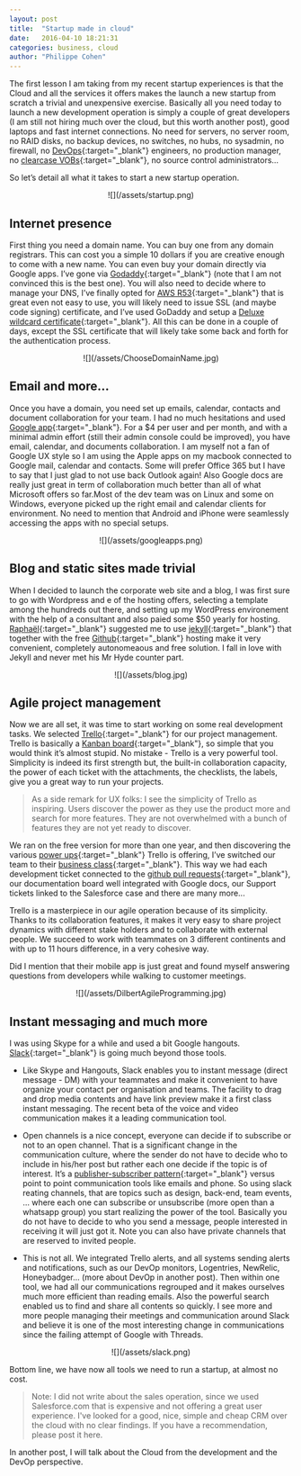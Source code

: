```yaml
---
layout: post
title:  "Startup made in cloud"
date:   2016-04-10 18:21:31
categories: business, cloud
author: "Philippe Cohen"
---
```

The first lesson I am taking from my recent startup experiences is that the Cloud and all the services it offers makes the launch a new startup from scratch a trivial and unexpensive exercise. Basically all you need today to launch a new development operation is simply a couple of great developers (I am still not hiring much over the cloud, but this worth another post), good laptops and fast internet connections. No need for servers, no server room, no RAID disks, no backup devices, no switches, no hubs, no sysadmin, no firewall, no [DevOps](https://en.wikipedia.org/wiki/DevOps){:target="_blank"} engineers, no production manager, no [clearcase VOBs](https://en.wikipedia.org/wiki/Rational_ClearCase){:target="_blank"}, no source control administrators...

So let’s detail all what it takes to start a new startup operation.

<div style="text-align:center" markdown="1">
![](/assets/startup.png)
<br>
</div>

## Internet presence
First thing you need a domain name. You can buy one from any domain registrars. This can cost you a simple 10 dollars if you are creative enough to come with a new name. You can even buy your domain directly via Google apps. I’ve gone via [Godaddy](https://www.godaddy.com/){:target="_blank"} (note that I am not convinced this is the best one). You will also need to decide where to manage your DNS, I’ve finally opted for [AWS R53](https://aws.amazon.com/route53/){:target="_blank"} that is great even not easy to use, you will likely need to issue SSL (and maybe code signing) certificate, and I’ve used GoDaddy and setup a [Deluxe wildcard certificate](https://www.godaddy.com/help/which-ssl-do-i-need-5342){:target="_blank"}. All this can be done in a couple of days, except the SSL certificate that will likely take some back and forth for the authentication process.

<div style="text-align:center" markdown="1">
![](/assets/ChooseDomainName.jpg)
<br>
</div>

## Email and more...
Once you have a domain, you need set up emails, calendar, contacts and document collaboration for your team. I had no much hesitations and used [Google app](https://apps.google.com/){:target="_blank"}. For a $4 per user and per month, and with a minimal admin effort (still their admin console could be improved), you have email, calendar, and documents collaboration. I am myself not a fan of Google UX style so I am using the Apple apps on my macbook connected to Google mail, calendar and contacts. Some will prefer Office 365 but I have to say that I just glad to not use back Outlook again! Also Google docs are really just great in term of collaboration much better than all of what Microsoft offers so far.Most of the dev team was on Linux and some on Windows, everyone picked up the right email and calendar clients for environment. No need to mention that Android and iPhone were seamlessly accessing the apps with no special setups.
<div style="text-align:center" markdown="1">
![](/assets/googleapps.png)
<br>
</div>


## Blog and static sites made trivial
When I decided to launch the corporate web site and a blog, I was first sure to go with Wordpress and e of the hosting offers, selecting a template among the hundreds out there, and setting up my WordPress environement with the help of a consultant and also
paied some $50 yearly for hosting. [Raphaël](https://il.linkedin.com/in/raphael-boukara-b3433a18){:target="_blank"} suggested me to use [jekyll](https://jekyllrb.com/){:target="_blank"} that together with the free [Github](https://github.com/){:target="_blank"} hosting make it very convenient, completely autonomeaous and free solution. I fall in love with Jekyll and never met his Mr Hyde counter part.
<div style="text-align:center" markdown="1">
![](/assets/blog.jpg)
<br>
</div>

## Agile project management 
Now we are all set, it was time to start working on some real development tasks. We selected [Trello](https://trello.com/){:target="_blank"} for our project management. Trello is basically a [Kanban board](http://leankit.com/learn/kanban/kanban-board/){:target="_blank"}, so simple that you would think it’s almost stupid. No mistake - Trello is a very powerful tool. Simplicity is indeed its first strength but, the built-in collaboration capacity, the power of each ticket with the attachments, the checklists, the labels, give you a great way to run your projects. 

> As a side remark for UX folks: I see the simplicity of Trello as inspiring. Users discover the power as they use the product more and search for more features. They are not overwhelmed with a bunch of features they are not yet ready to discover.

We ran on the free version for more than one year, and then discovering the various [power ups](https://trello.com/power-ups){:target="_blank"} Trello is offering, I’ve switched our team to their [business class](https://en.wikipedia.org/wiki/Business_class){:target="_blank"}. This way we had each development ticket connected to the [github pull requests](https://help.github.com/articles/using-pull-requests/){:target="_blank"}, our documentation board well integrated with Google docs, our Support tickets linked to the Salesforce case and there are many more... 

Trello is a masterpiece in our agile operation because of its simplicity. Thanks to its collaboration features, it makes it very easy to share project dynamics with different stake holders and to collaborate with external people. We succeed to work with teammates on 3 different continents and with up to 11 hours difference, in a very cohesive way.

Did I mention that their mobile app is just great and found myself answering questions from developers while walking to customer meetings.
<div style="text-align:center" markdown="1">
![](/assets/DilbertAgileProgramming.jpg)
<br>
</div>

## Instant messaging and much more
I was using Skype for a while and used a bit Google hangouts. [Slack](https://slack.com/is){:target="_blank"} is going much beyond those tools. 

* Like Skype and Hangouts, Slack enables you to instant message (direct message - DM) with your teammates and make it convenient to have organize your contact  per organisation and teams. The facility to drag and drop media contents and have link preview make it a first class instant messaging. The recent beta of the voice and video communication makes it a leading communication tool.  

* Open channels is a nice concept, everyone can decide if to subscribe or not to an open channel. That is a significant change in the communication culture, where the sender do not have to decide who to include in his/her post but rather each one decide if the topic is of interest. It’s a [publisher-subscriber pattern](https://en.wikipedia.org/wiki/Publish%E2%80%93subscribe_pattern){:target="_blank"} versus point to point communication tools like emails and phone. So using slack reating channels, that are topics such as design, back-end, team events, … where each one can subscribe or unsubscribe (more open than a whatsapp group) you start realizing the power of the tool. Basically you do not have to decide to who you send a message, people interested in receiving it will just got it. Note you can also have private channels that are reserved to invited people.

* This is not all. We integrated Trello alerts, and all systems sending alerts and notifications, such as our DevOp monitors, Logentries, NewRelic, Honeybadger... (more about DevOp in another post). Then within one tool, we had all our communications regrouped and it makes ourselves much more efficient than reading emails. Also the powerful search enabled us to find and share all contents so quickly. I see more and more people managing their meetings and communication around Slack and believe it is one of the most interesting change in communications since the failing attempt of Google with Threads. 

<div style="text-align:center" markdown="1">
![](/assets/slack.png)
<br>
</div>

Bottom line, we have now all tools we need to run a startup, at almost no cost. 

> Note: I did not write about the sales operation, since we used Salesforce.com that is expensive and not offering a great user experience. I've looked for a good, nice, simple and cheap CRM over the cloud with no clear findings. If you have a recommendation, please post it here.

In another post, I will talk about the Cloud from the development and the DevOp perspective. 
